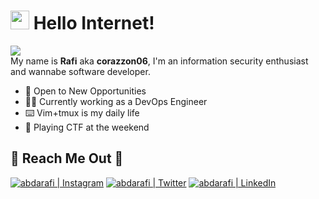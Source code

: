 # <img src="https://emojis.slackmojis.com/emojis/images/1577305505/7373/hand_wave.gif?1577305505" width="30"/> Hello Internet!
<img src="https://media.tenor.com/images/334b854514d6b016025eea26618baa46/tenor.gif"></br>
My name is **Rafi** aka **corazzon06**, I'm an information security enthusiast and wannabe software developer.
- 🌟 Open to New Opportunities
- 👨‍💻 Currently working as a DevOps Engineer
- ⌨️ Vim+tmux is my daily life
- 🚩 Playing CTF at the weekend

<!-- ## 💻 My Favourite Tools ⚙️ and Weapons 🔫
<br />
 -->

## 📍 Reach Me Out 🙌
[<img alt="abdarafi | Instagram" src="https://img.shields.io/badge/instagram-%23E4405F.svg?&style=for-the-badge&logo=instagram&logoColor=white" />][instagram]
[<img alt="abdarafi | Twitter" src="https://img.shields.io/badge/twitter-%231DA1F2.svg?&style=for-the-badge&logo=twitter&logoColor=white" />][twitter]
[<img alt="abdarafi | LinkedIn" src="https://img.shields.io/badge/linkedin-%230077B5.svg?&style=for-the-badge&logo=linkedin&logoColor=white" />][linkedin]
<br/>

[twitter]: https://twitter.com/abdarafi06
[instagram]: https://instagram.com/abdarafi
[linkedin]: https://linkedin.com/in/abdarafi
